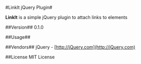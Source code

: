 #LinkIt jQuery Plugin#

**LinkIt** is a simple jQuery plugin to attach links to elements

##Version##
0.1.0

##Usage##

##Vendors##
jQuery - [http://jQuery.com](http://jQuery.com)

##License
MIT License